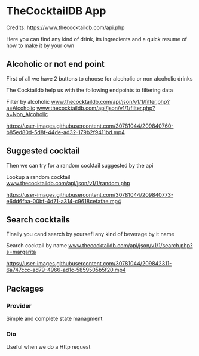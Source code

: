 <h1> TheCocktailDB App </h1>

<p>Credits: https://www.thecocktaildb.com/api.php</p>

<p>Here you can find any kind of drink, its ingredients and a quick resume of how to make it by your own</p>


<h2>Alcoholic or not end point</h2>

<p>First of all we have 2 buttons to choose for alcoholic or non alcoholic drinks</p>
<p>The Cocktaildb help us with the following endpoints to filtering data</p>

Filter by alcoholic
www.thecocktaildb.com/api/json/v1/1/filter.php?a=Alcoholic
www.thecocktaildb.com/api/json/v1/1/filter.php?a=Non_Alcoholic

https://user-images.githubusercontent.com/30781044/209840760-b85ed80d-5d8f-44de-ad32-179b2f9411bd.mp4


<h2>Suggested cocktail</h2>

<p>Then we can try for a random cocktail suggested by the api</p>

Lookup a random cocktail
www.thecocktaildb.com/api/json/v1/1/random.php

https://user-images.githubusercontent.com/30781044/209840773-e6dd6fba-00bf-4d71-a314-c9618cefafae.mp4


<h2>Search cocktails</h2>

<p>Finally you cand search by yoursefl any kind of beverage by it name</p>

Search cocktail by name
www.thecocktaildb.com/api/json/v1/1/search.php?s=margarita



https://user-images.githubusercontent.com/30781044/209842311-6a747ccc-ad79-4966-ad1c-5859505b5f20.mp4


<h2>Packages</h2>

<h3>Provider</h3>
<p>Simple and complete state managment</p>
<h3>Dio</h3>
<p>Useful when we do a Http request</p>
